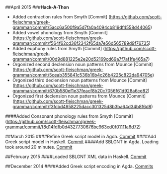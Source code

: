 ##April 2015
###**Hack-A-Thon**
* Added contraction rules from Smyth
[Commit] (https://github.com/scott-fleischman/greek-grammar/commit/5acc6a500f9a5d7fa0a4094cb819df4558d44065)
* Added vowel phonology from Smyth
[Commit] (https://github.com/scott-fleischman/greek-grammar/commit/f564f62cd36f2342f65da7e56d565789d9f76735)
* Added euphony rules from Smyth
[Commit] (https://github.com/scott-fleischman/greek-grammar/commit/00d9d881225e2e20d52169cd69a7f7af1fe465a7)
* Orgonized second declension noun patterns from Mounce
[Commit] (https://github.com/scott-fleischman/greek-grammar/commit/5ceab355841c536b16b4c26b4225c822da94705e)
* Orgonized third declension noun patterns from Mounce
[Commit] (https://github.com/scott-fleischman/greek-grammar/commit/670b580ef1e37feacf8b20c7056f61d928a6ce82)
* Orgonized first declension noun patterns from Mounce
[Commit] (https://github.com/scott-fleischman/greek-grammar/commit/f3fcbd4958225dacc301325d8b3ba64d34b8f6d8)

####Added Consonant phonology rules from Smyth
[Commit] (https://github.com/scott-fleischman/greek-grammar/commit/f8d14fdfb0d4327730676be963ed0f01111a6d72)


##March 2015
####Refine Greek script model in Agda. 
[Commit](bdf3ddedd640da6992240389eae11a1f07e570e7)
####Add Greek script model in Haskell. 
[Commit](https://github.com/scott-fleischman/greek-grammar/commit/60049ffb4b0be155424d3a8fb3cddb38098be05a)
####Add SBLGNT in Agda. 
Loading took around 20 minutes.
[Commit](https://github.com/scott-fleischman/greek-grammar/commit/9afb30f29f19a33b56aaf5a80c83470a6a4a044a)

##February 2015
####Loaded SBLGNT XML data in Haskell. 
[Commit](https://github.com/scott-fleischman/greek-grammar/commit/30639e4a86ba7adcbbd55b7813e52551cb396b1c)

##December 2014
####Added Greek script encoding in Agda.
[Commits](https://github.com/scott-fleischman/greek-grammar/compare/995538b0cbb7eb8ae5f59fbf6973022ac2c93711...bb27a93ca4f4e035fd1a72ccc54c20465a39995f)
